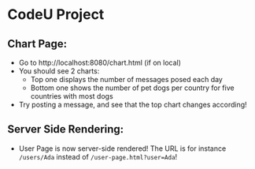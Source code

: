 # CodeU Project

## Chart Page:
- Go to http://localhost:8080/chart.html (if on local)
- You should see 2 charts:
  - Top one displays the number of messages posed each day
  - Bottom one shows the number of pet dogs per country for five countries with most dogs
- Try posting a message, and see that the top chart changes according!

## Server Side Rendering:
- User Page is now server-side rendered! The URL is for instance `/users/Ada` instead of `/user-page.html?user=Ada`! 
